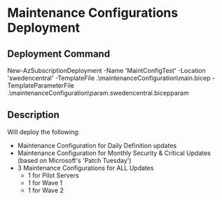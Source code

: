 # Maintenance Configurations Deployment
## Deployment Command
New-AzSubscriptionDeployment -Name 'MaintConfigTest' -Location 'swedencentral' -TemplateFile .\maintenanceConfiguration\main.bicep -TemplateParameterFile .\maintenanceConfiguration\param.swedencentral.bicepparam

## Description
Will deploy the following: 
- Maintenance Configuration for Daily Definition updates
- Maintenance Configuration for Monthly Security & Critical Updates (based on Microsoft's 'Patch Tuesday')
- 3 Maintenance Configurations for ALL Updates 
    - 1 for Pilot Servers 
    - 1 for Wave 1
    - 1 for Wave 2